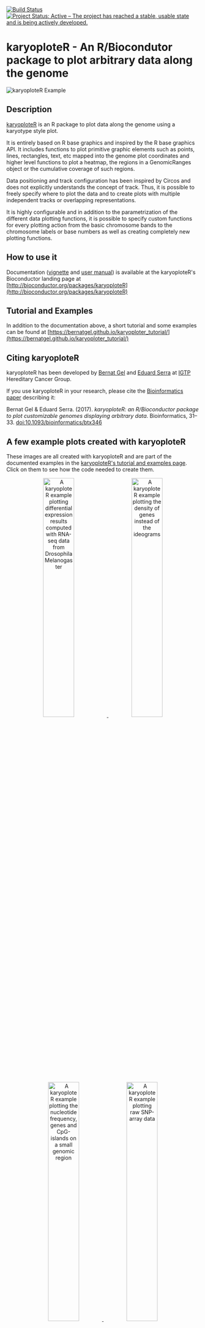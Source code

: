 [![Build Status](https://travis-ci.org/bernatgel/karyoploteR.svg?branch=master)](https://travis-ci.org/bernatgel/karyoploteR)
[![Project Status: Active – The project has reached a stable, usable state and is being actively developed.](http://www.repostatus.org/badges/latest/active.svg)](http://www.repostatus.org/#active)

# karyoploteR - An R/Biocondutor package to plot arbitrary data along the genome


![karyoploteR Example](https://raw.githubusercontent.com/bernatgel/karyoploter_tutorial/master/docs/Examples/MultipleDataTypes/images/Figure-1.png
 "Example of plot created with karyoploteR")

## Description

[karyoploteR](http://bioconductor.org/packages/karyoploteR) is an R package to 
plot data along the genome using a karyotype style plot.

It is entirely based on R base graphics and inspired by the R base graphics API. 
It includes functions to plot primitive graphic elements such as points, lines,
rectangles, text, etc mapped into the genome plot coordinates and higher 
level functions to plot a heatmap, the regions in a GenomicRanges object
or the cumulative coverage of such regions.

Data positioning and track configuration has been inspired by Circos and does
not explicitly understands the concept of track. Thus, it is possible to freely specify 
where to plot the data and to create plots with multiple independent tracks or
overlapping representations.

It is highly configurable and in addition to the parametrization of the 
different data plotting functions, it is possible to specify custom functions 
for every plotting action from the basic chromosome bands to the chromosome labels
or base numbers as well as creating completely new plotting functions.

## How to use it

Documentation ([vignette](http://bioconductor.org/packages/devel/bioc/vignettes/karyoploteR/inst/doc/karyoploteR.pdf) and [user manual](http://bioconductor.org/packages/devel/bioc/manuals/karyoploteR/man/karyoploteR.pdf)) is available at the karyoploteR's 
Bioconductor landing page at [http://bioconductor.org/packages/karyoploteR](http://bioconductor.org/packages/karyoploteR)

## Tutorial and Examples

In addition to the documentation above, a short tutorial and some examples can be found at [https://bernatgel.github.io/karyoploter_tutorial/](https://bernatgel.github.io/karyoploter_tutorial/)

## <a name="Citing"></a>Citing karyoploteR

karyoploteR has been developed by [Bernat Gel](https://twitter.com/bernatgel) and [Eduard Serra](mailto:eserra@igtp.cat) at [IGTP](http://www.germanstrias.org/)
Hereditary Cancer Group.

If you use karyoploteR in your research, please cite the [Bioinformatics paper](https://academic.oup.com/bioinformatics/article/3857734/karyoploteR-an-R-Bioconductor-package-to-plot) describing it:

Bernat Gel & Eduard Serra. (2017). *karyoploteR: an R/Bioconductor package to plot customizable genomes displaying arbitrary data*. Bioinformatics, 31–33. [doi:10.1093/bioinformatics/btx346](https://doi.org/10.1093/bioinformatics/btx346)

## A few example plots created with karyoploteR

These images are all created with karyoploteR and are part of the documented 
examples in the [karyoploteR's tutorial and examples page](https://bernatgel.github.io/karyoploter_tutorial/).
Click on them to see how the code needed to create them.


<p align="center">
  <a href="https://bernatgel.github.io/karyoploter_tutorial/Examples/GeneExpression/GeneExpression.html" target="_blank">
    <img src="https://bernatgel.github.io/karyoploter_tutorial/Examples/GeneExpression/images/Figure13-1.png" width="40%"  alt="A karyoploteR example plotting differential expression results computed with RNA-seq data from Drosophila Melanogaster" title="Differential expression results computed with RNA-seq data from Drosophila Melanogaster" style="max-width:100%;margin-right:5%;" ></img>
  </a>
  <a href="https://bernatgel.github.io/karyoploter_tutorial//Examples/GeneDensityIdeograms/GeneDensityIdeograms.html" target="_blank">
    <img src="https://bernatgel.github.io/karyoploter_tutorial//Examples/GeneDensityIdeograms/images/Figure9-1.png" width="40%"  alt="A karyoploteR example plotting the density of genes instead of the ideograms" title="Usiong the density of genes instead of ideograms"></img> 
  </a>
  <br>
  <br>
  <a href="https://bernatgel.github.io/karyoploter_tutorial//Examples/NucleotideFrequency/NucleotideFrequency.html" target="_blank">
    <img src="https://bernatgel.github.io/karyoploter_tutorial//Examples/NucleotideFrequency/images/Figure11-1.png" width="40%"  alt="A karyoploteR example plotting the nucleotide frequency, genes and CpG-islands on a small genomic region" title="The nucleotide frequency, genes and CpG-islands on a small genomic region"></img>
  </a>
  <a href="https://bernatgel.github.io/karyoploter_tutorial//Examples/SNPArray/SNPArray.html" target="_blank">
    <img src="https://bernatgel.github.io/karyoploter_tutorial//Examples/SNPArray/images/Figure4-1.png" width="40%"  alt="A karyoploteR example plotting raw SNP-array data" title="Raw SNP-array data"></img>
  </a>
  <br>
  <br>
  <a href="https://bernatgel.github.io/karyoploter_tutorial//Examples/PVivaxGenes/PVivaxGenes.html" target="_blank">
    <img src="https://bernatgel.github.io/karyoploter_tutorial//Examples/PVivaxGenes/images/Figure6-1.png" width="40%"  alt="A karyoploteR example plotting the genes from Plasmodium Vivax PvP01 genome version" title="The genes from Plasmodium Vivax PvP01 genome version"></img>
  </a>
  <a href="https://bernatgel.github.io/karyoploter_tutorial//Examples/PlotGenes/PlotGenes.html" target="_blank">
    <img src="https://bernatgel.github.io/karyoploter_tutorial//Examples/PlotGenes/images/Figure2-1.png" width="40%"  alt="A karyoploteR example plotting genes positioned on the genome" title="Genes positioned on the genome"></img>
  </a>
  <br>
  <br>
  <a href="https://bernatgel.github.io/karyoploter_tutorial//Examples/Rainfall/Rainfall.html" target="_blank">
    <img src="https://bernatgel.github.io/karyoploter_tutorial//Examples/Rainfall/images/Figure3-1.png" width="40%"  alt="A karyoploteR example plotting a rainfall plot showing the distances between consecutive somatic variants" title="A rainfall plot showing the distances between consecutive somatic variants"></img>
  </a>  
  <a href="https://bernatgel.github.io/karyoploter_tutorial//Examples/CpGIslands/CpGIslands.html" target="_blank">
    <img src="https://bernatgel.github.io/karyoploter_tutorial//Examples/CpGIslands/images/Figure5-1.png" width="40%"  alt="A karyoploteR example plotting the density and positions of CpG islands along the genome" title="The density and positions of CpG islands along the genome"></img>
  </a>
</p>


Afegeixo una línia des de RStudio.